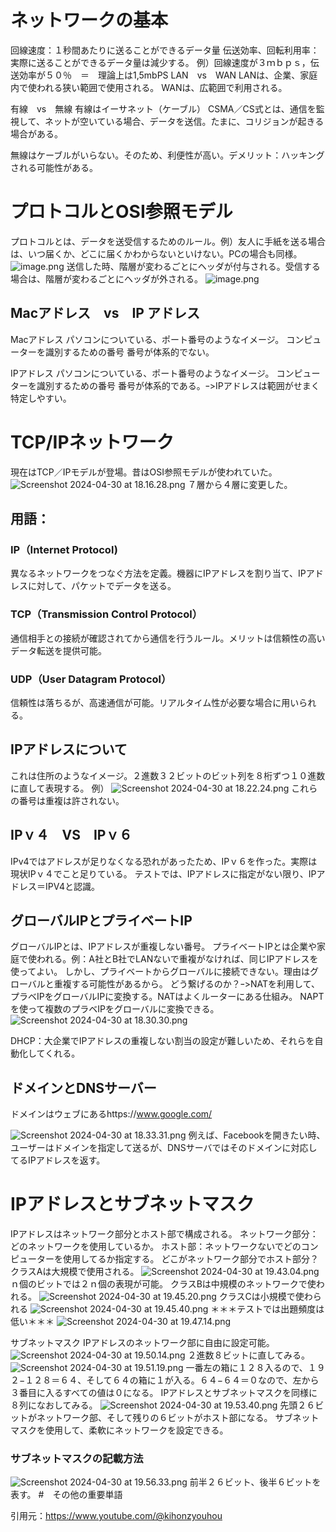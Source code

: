  # ネットワークの基本
回線速度：１秒間あたりに送ることができるデータ量
伝送効率、回転利用率：実際に送ることができるデータ量は減少する。
    例）回線速度が３ｍｂｐｓ，伝送効率が５０％　＝　理論上は1,5mbPS
LAN　vs　WAN
LANは、企業、家庭内で使われる狭い範囲で使用される。
WANは、広範囲で利用される。

有線　vs　無線
有線はイーサネット（ケーブル）
CSMA／CS式とは、通信を監視して、ネットが空いている場合、データを送信。たまに、コリジョンが起きる場合がある。

無線はケーブルがいらない。そのため、利便性が高い。デメリット：ハッキングされる可能性がある。

# プロトコルとOSI参照モデル
プロトコルとは、データを送受信するためのルール。例）友人に手紙を送る場合は、いつ届くか、どこに届くかわからないといけない。PCの場合も同様。
![image.png](https://qiita-image-store.s3.ap-northeast-1.amazonaws.com/0/3779552/195e1119-aea1-eb06-4115-9421461a2e51.png)
送信した時、階層が変わるごとにヘッダが付与される。受信する場合は、階層が変わるごとにヘッダが外される。
![image.png](https://qiita-image-store.s3.ap-northeast-1.amazonaws.com/0/3779552/963f9f91-da8a-1af6-d8b4-22e6c6ab045f.png)

## Macアドレス　vs　IP アドレス

Macアドレス
パソコンについている、ポート番号のようなイメージ。
コンピューターを識別するための番号
番号が体系的でない。

IPアドレス
パソコンについている、ポート番号のようなイメージ。
コンピューターを識別するための番号
番号が体系的である。ｰ>IPアドレスは範囲がせまく特定しやすい。

# TCP/IPネットワーク
現在はTCP／IPモデルが登場。昔はOSI参照モデルが使われていた。
![Screenshot 2024-04-30 at 18.16.28.png](https://qiita-image-store.s3.ap-northeast-1.amazonaws.com/0/3779552/63cea84e-3671-8ade-9a21-4a18a5d56c3a.png)
７層から４層に変更した。
## 用語：
### IP（Internet Protocol)
異なるネットワークをつなぐ方法を定義。機器にIPアドレスを割り当て、IPアドレスに対して、パケットでデータを送る。
### TCP（Transmission Control Protocol）
通信相手との接続が確認されてから通信を行うルール。メリットは信頼性の高いデータ転送を提供可能。
### UDP（User Datagram Protocol）
信頼性は落ちるが、高速通信が可能。リアルタイム性が必要な場合に用いられる。

## IPアドレスについて
これは住所のようなイメージ。２進数３２ビットのビット列を８桁ずつ１０進数に直して表現する。
例）
![Screenshot 2024-04-30 at 18.22.24.png](https://qiita-image-store.s3.ap-northeast-1.amazonaws.com/0/3779552/8bd8ff38-3091-4a3d-6510-bca264e53a57.png)
これらの番号は重複は許されない。

## IPｖ４　VS　IPｖ６
IPv4ではアドレスが足りなくなる恐れがあったため、IPｖ６を作った。実際は現状IPｖ４でこと足りている。
テストでは、IPアドレスに指定がない限り、IPアドレス＝IPV4と認識。

## グローバルIPとプライベートIP
グローバルIPとは、IPアドレスが重複しない番号。
プライベートIPとは企業や家庭で使われる。例：A社とB社でLANないで重複がなければ、同じIPアドレスを使ってよい。
しかし、プライベートからグローバルに接続できない。理由はグローバルと重複する可能性があるから。
    どう繋げるのか？ｰ>NATを利用して、プラベIPをグローバルIPに変換する。NATはよくルーターにある仕組み。
    NAPTを使って複数のプラベIPをグローバルに変換できる。
![Screenshot 2024-04-30 at 18.30.30.png](https://qiita-image-store.s3.ap-northeast-1.amazonaws.com/0/3779552/041230fd-3533-6317-dc58-b9aae660c7f9.png)

DHCP：大企業でIPアドレスの重複しない割当の設定が難しいため、それらを自動化してくれる。

## ドメインとDNSサーバー
ドメインはウェブにあるhttps://www.google.com/

![Screenshot 2024-04-30 at 18.33.31.png](https://qiita-image-store.s3.ap-northeast-1.amazonaws.com/0/3779552/f2855c64-0596-77e6-1f38-4aec4a1b8e74.png)
例えば、Facebookを開きたい時、ユーザーはドメインを指定して送るが、DNSサーバではそのドメインに対応してるIPアドレスを返す。

# IPアドレスとサブネットマスク
IPアドレスはネットワーク部分とホスト部で構成される。
    ネットワーク部分：どのネットワークを使用しているか。
    ホスト部：ネットワークないでどのコンピューターを使用してるか指定する。
どこがネットワーク部分でホスト部分？
クラスAは大規模で使用される。
![Screenshot 2024-04-30 at 19.43.04.png](https://qiita-image-store.s3.ap-northeast-1.amazonaws.com/0/3779552/50304b17-3cf3-3186-b9fc-6ba0c314a999.png)
ｎ個のビットでは２ｎ個の表現が可能。
クラスBは中規模のネットワークで使われる。
![Screenshot 2024-04-30 at 19.45.20.png](https://qiita-image-store.s3.ap-northeast-1.amazonaws.com/0/3779552/b906a46a-88b2-45df-82bb-f820a387cf5d.png)
クラスCは小規模で使わられる
![Screenshot 2024-04-30 at 19.45.40.png](https://qiita-image-store.s3.ap-northeast-1.amazonaws.com/0/3779552/115b03e2-8c0e-02df-1659-b1803bf1213c.png)
＊＊＊テストでは出題頻度は低い＊＊＊
![Screenshot 2024-04-30 at 19.47.14.png](https://qiita-image-store.s3.ap-northeast-1.amazonaws.com/0/3779552/f69a5c85-66e4-3ddc-265d-4645c06511ab.png)

サブネットマスク
IPアドレスのネットワーク部に自由に設定可能。
![Screenshot 2024-04-30 at 19.50.14.png](https://qiita-image-store.s3.ap-northeast-1.amazonaws.com/0/3779552/b38058f0-c471-90aa-9126-39eb8842ebe4.png)
２進数８ビットに直してみる。
![Screenshot 2024-04-30 at 19.51.19.png](https://qiita-image-store.s3.ap-northeast-1.amazonaws.com/0/3779552/e4224547-bcde-7163-5587-d72d903985ac.png)
一番左の箱に１２８入るので、１９２−１２８＝６４、そして６４の箱に１が入る。６４−６４＝０なので、左から３番目に入るすべての値は０になる。
IPアドレスとサブネットマスクを同様に８列になおしてみる。
![Screenshot 2024-04-30 at 19.53.40.png](https://qiita-image-store.s3.ap-northeast-1.amazonaws.com/0/3779552/38348486-8e87-de6b-977c-43b90f3a14bd.png)
先頭２６ビットがネットワーク部、そして残りの６ビットがホスト部になる。
サブネットマスクを使用して、柔軟にネットワークを設定できる。
### サブネットマスクの記載方法
![Screenshot 2024-04-30 at 19.56.33.png](https://qiita-image-store.s3.ap-northeast-1.amazonaws.com/0/3779552/e97ff42d-5420-92a9-a006-4a01a7878d0d.png)
前半２６ビット、後半６ビットを表す。
#　その他の重要単語


引用元：https://www.youtube.com/@kihonzyouhou
